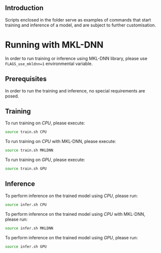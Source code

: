 ## Introduction
Scripts enclosed in the folder serve as examples of commands that start training
and inference of a model, and are subject to further customisation.

# Running with MKL-DNN
In order to run training or inference using MKL-DNN library, please use
`FLAGS_use_mkldnn=1` environmental variable.

## Prerequisites
In order to run the training and inference, no special requirements are posed.

## Training
To run training on *CPU*, please execute:

```sh
source train.sh CPU
```

To run training on *CPU* with MKL-DNN, please execute:

```sh
source train.sh MKLDNN
```

To run training on *GPU*, please execute:

```sh
source train.sh GPU
```

## Inference
To perform inference on the trained model using *CPU*, please run:
```sh
source infer.sh CPU
```

To perform inference on the trained model using *CPU* with MKL-DNN, please run:
```sh
source infer.sh MKLDNN
```

To perform inference on the trained model using *GPU*, please run:

```sh
source infer.sh GPU
```
